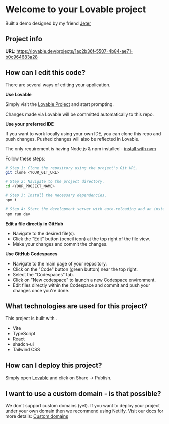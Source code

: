 # Welcome to your Lovable project

Built a demo designed by my friend [Jeter](https://www.linkedin.com/in/ACoAACDZnVwB2ik1jybioG5TckTRskJvm2X2f6Y?lipi=urn%3Ali%3Apage%3Ad_flagship3_messaging_conversation_detail%3BC0XryoxER%2BWW%2ByVevUA6Gw%3D%3D) 

## Project info

**URL**: https://lovable.dev/projects/1ac2b36f-5507-4b84-ae71-b0c964683a28

## How can I edit this code?

There are several ways of editing your application.

**Use Lovable**

Simply visit the [Lovable Project](https://lovable.dev/projects/1ac2b36f-5507-4b84-ae71-b0c964683a28) and start prompting.

Changes made via Lovable will be committed automatically to this repo.

**Use your preferred IDE**

If you want to work locally using your own IDE, you can clone this repo and push changes. Pushed changes will also be reflected in Lovable.

The only requirement is having Node.js & npm installed - [install with nvm](https://github.com/nvm-sh/nvm#installing-and-updating)

Follow these steps:

```sh
# Step 1: Clone the repository using the project's Git URL.
git clone <YOUR_GIT_URL>

# Step 2: Navigate to the project directory.
cd <YOUR_PROJECT_NAME>

# Step 3: Install the necessary dependencies.
npm i

# Step 4: Start the development server with auto-reloading and an instant preview.
npm run dev
```

**Edit a file directly in GitHub**

- Navigate to the desired file(s).
- Click the "Edit" button (pencil icon) at the top right of the file view.
- Make your changes and commit the changes.

**Use GitHub Codespaces**

- Navigate to the main page of your repository.
- Click on the "Code" button (green button) near the top right.
- Select the "Codespaces" tab.
- Click on "New codespace" to launch a new Codespace environment.
- Edit files directly within the Codespace and commit and push your changes once you're done.

## What technologies are used for this project?

This project is built with .

- Vite
- TypeScript
- React
- shadcn-ui
- Tailwind CSS

## How can I deploy this project?

Simply open [Lovable](https://lovable.dev/projects/1ac2b36f-5507-4b84-ae71-b0c964683a28) and click on Share -> Publish.

## I want to use a custom domain - is that possible?

We don't support custom domains (yet). If you want to deploy your project under your own domain then we recommend using Netlify. Visit our docs for more details: [Custom domains](https://docs.lovable.dev/tips-tricks/custom-domain/)
